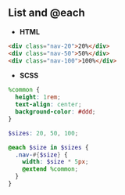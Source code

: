 ## List and @each
  - **HTML**
  
  ```html
  <div class="nav-20">20%</div>
  <div class="nav-50">50%</div>
  <div class="nav-100">100%</div>
  ```
  
  - **SCSS**
  
  ```scss
  %common {
    height: 1rem;
    text-align: center;
    background-color: #ddd;    
  }
  
  $sizes: 20, 50, 100;
  
  @each $size in $sizes {
    .nav-#{$size} {
      width: $size * 5px;
      @extend %common;
    }
  }
  ```
  
